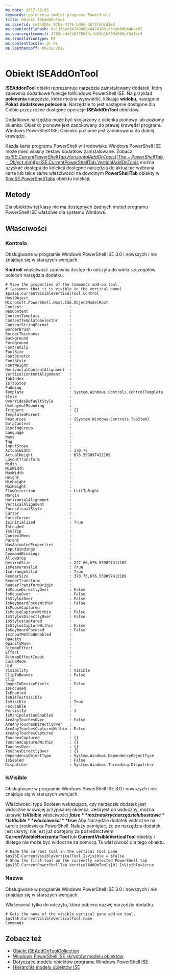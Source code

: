 ```yaml
---
ms.date: 2017-06-05
keywords: polecenia cmdlet programu PowerShell
title: Obiekt ISEAddOnTool
ms.assetid: ce84d8bc-07ba-41f6-bdde-d6f3fddcd1e3
ms.openlocfilehash: b813fcac547c8069e84741081a3ceb00044bab87
ms.sourcegitcommit: 3720ce4efb6735694cfb53a1b793d949af5d1bc5
ms.translationtype: MT
ms.contentlocale: pl-PL
ms.lasthandoff: 09/29/2017
---
```

# <a name="the-iseaddontool-object"></a>Obiekt ISEAddOnTool
  **ISEAddonTool** obiekt reprezentuje narzędzia zainstalowany dodatek, który zapewnia dodatkowe funkcje toWindows PowerShell ISE. Na przykład **polecenia** narzędzie, które można wyświetlić, klikając **widoku**, następnie **Pokaż dodatkowe polecenia**. Narzędzie to jest następnie dostępne dla Ciebie przez różne dostępne operacje **ISEAddOnTool** obiektów.

 Dodatkowe narzędzia może być skojarzony z okienka pionowy lub poziomy okienka. Okienko pionowe jest zadokowany do prawej krawędzi programu Windows PowerShell ISE. Okienko poziome jest zadokowana do dolnej krawędzi.

 Każda karta programu PowerShell w środowisku Windows PowerShell ISE może mieć własny zestaw dodatków zainstalowane. Zobacz [$psISE.CurrentPowerShellTab.HorizontalAddOnTools](The-PowerShellTab-Object.md) i [$psISE.CurrentPowerShellTab.VerticalAddOnTools](The-PowerShellTab-Object.md) można uzyskać dostępu do kolekcji dostępne narzędzia do aktualnie wybrana karta lub takie same właściwości na dowolnym **PowerShellTab** obiekty w [$psISE.PowerShellTabs](The-PowerShellTabCollection-Object.md) obiektu kolekcji.

## <a name="methods"></a>Metody
 Dla obiektów tej klasy nie ma dostępnych żadnych metod programu PowerShell ISE właściwe dla systemu Windows.

## <a name="properties"></a>Właściwości

### <a name="control"></a>Kontrola
  Obsługiwane w programie Windows PowerShell ISE 3.0 i nowszych i nie znajduje się w starszych wersjach.

 **Kontroli** właściwość zapewnia dostęp do odczytu do wielu szczegółów poleceń narzędzia dodatku.

```
# View the properties of the Commands add-on tool.
# (assumes that it is visible in the vertical pane)
$psISE.CurrentVisibleVerticalTool.Control
HostObject                  : Microsoft.PowerShell.Host.ISE.ObjectModelRoot
Content                     :
HasContent                  :
ContentTemplate             :
ContentTemplateSelector     :
ContentStringFormat         :
BorderBrush                 :
BorderThickness             :
Background                  :
Foreground                  :
FontFamily                  :
FontSize                    :
FontStretch                 :
FontStyle                   :
FontWeight                  :
HorizontalContentAlignment  :
VerticalContentAlignment    :
TabIndex                    :
IsTabStop                   :
Padding                     :
Template                    : System.Windows.Controls.ControlTemplate
Style                       :
OverridesDefaultStyle       :
UseLayoutRounding           :
Triggers                    : {}
TemplatedParent             :
Resources                   : {System.Windows.Controls.TabItem}
DataContext                 :
BindingGroup                :
Language                    :
Name                        :
Tag                         :
InputScope                  :
ActualWidth                 : 370.75
ActualHeight                : 676.559097412109
LayoutTransform             :
Width                       :
MinWidth                    :
MaxWidth                    :
Height                      :
MinHeight                   :
MaxHeight                   :
FlowDirection               : LeftToRight
Margin                      :
HorizontalAlignment         :
VerticalAlignment           :
FocusVisualStyle            :
Cursor                      :
ForceCursor                 :
IsInitialized               : True
IsLoaded                    :
ToolTip                     :
ContextMenu                 :
Parent                      :
HasAnimatedProperties       :
InputBindings               :
CommandBindings             :
AllowDrop                   :
DesiredSize                 : 227.66,676.559097412109
IsMeasureValid              : True
IsArrangeValid              : True
RenderSize                  : 370.75,676.559097412109
RenderTransform             :
RenderTransformOrigin       :
IsMouseDirectlyOver         : False
IsMouseOver                 : False
IsStylusOver                : False
IsKeyboardFocusWithin       : False
IsMouseCaptured             :
IsMouseCaptureWithin        : False
IsStylusDirectlyOver        : False
IsStylusCaptured            :
IsStylusCaptureWithin       : False
IsKeyboardFocused           : False
IsInputMethodEnabled        :
Opacity                     :
OpacityMask                 :
BitmapEffect                :
Effect                      :
BitmapEffectInput           :
CacheMode                   :
Uid                         :
Visibility                  : Visible
ClipToBounds                : False
Clip                        :
SnapsToDevicePixels         : False
IsFocused                   :
IsEnabled                   :
IsHitTestVisible            :
IsVisible                   : True
Focusable                   :
PersistId                   : 1
IsManipulationEnabled       :
AreAnyTouchesOver           : False
AreAnyTouchesDirectlyOver   :
AreAnyTouchesCapturedWithin : False
AreAnyTouchesCaptured       :
TouchesCaptured             : {}
TouchesCapturedWithin       : {}
TouchesOver                 : {}
TouchesDirectlyOver         : {}
DependencyObjectType        : System.Windows.DependencyObjectType
IsSealed                    : False
Dispatcher                  : System.Windows.Threading.Dispatcher

```

### <a name="isvisible"></a>IsVisible
  Obsługiwane w programie Windows PowerShell ISE 3.0 i nowszych i nie znajduje się w starszych wersjach.

 Właściwości typu Boolean wskazującą, czy narzędzie dodatek jest widoczne w swojej przypisanej okienka. Jeśli jest on widoczny, można ustawić **IsVisible** właściwości **$false** można ukryć narzędzie lub ustawić **IsVisible** właściwości **$true** Aby Narzędzie dodatek widoczne na karcie środowiska PowerShell. Należy pamiętać, że po narzędzia dodatek jest ukryty, nie jest już dostępny za pośrednictwem **CurrentVisibleHorizontalTool** lub **CurrentVisibleVerticalTool** obiekty i dlatego nie może być widoczne za pomocą Ta właściwość dla tego obiektu.

```
# Hide the current tool in the vertical tool pane
$psISE.CurrentVisibleVerticalTool.IsVisible = $false
# Show the first tool on the currently selected PowerShell tab
$psISE.CurrentPowerShellTab.VerticalAddOnTools[0].IsVisible=$true

```

### <a name="name"></a>Nazwa
  Obsługiwane w programie Windows PowerShell ISE 3.0 i nowszych i nie znajduje się w starszych wersjach.

 Właściwość tylko do odczytu, która pobiera nazwę narzędzia dodatku.

```
# Gets the name of the visible vertical pane add-on tool.
$psISE.CurrentVisibleVerticalTool.name
Commands

```

## <a name="see-also"></a>Zobacz też
- [Obiekt ISEAddOnToolCollection](The-ISEAddOnToolCollection-Object.md)
- [Windows PowerShell ISE skryptów modelu obiektów](The-Windows-PowerShell-ISE-Scripting-Object-Model.md)
- [Dotyczące modelu obiektów programu Windows PowerShell ISE](Windows-PowerShell-ISE-Object-Model-Reference.md)
- [Hierarchia modelu obiektów ISE](The-ISE-Object-Model-Hierarchy.md)

